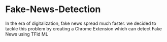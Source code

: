 # Fake-News-Detection
In the era of digitalization, fake news spread much faster. we decided to tackle this problem by creating a Chrome Extension which can detect Fake News using TFid ML
